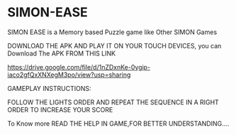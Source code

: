 # SIMON-EASE

SIMON EASE is a Memory based Puzzle game like Other SIMON Games

DOWNLOAD THE APK AND PLAY IT ON YOUR TOUCH DEVICES, you can Download The APK FROM THIS LINK

https://drive.google.com/file/d/1nZDxnKe-0ygip-iaco2gfQxXNXegM3po/view?usp=sharing

GAMEPLAY INSTRUCTIONS:

FOLLOW THE LIGHTS ORDER AND REPEAT THE SEQUENCE IN A RIGHT ORDER TO INCREASE YOUR SCORE

To Know more READ THE HELP IN GAME,FOR BETTER UNDERSTANDING....
